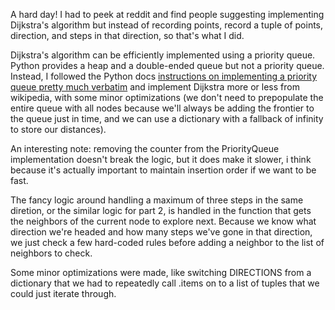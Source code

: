 A hard day! I had to peek at reddit and find people suggesting implementing Dijkstra's algorithm but instead of recording points, record a tuple of points, direction, and steps in that direction, so that's what I did.

Dijkstra's algorithm can be efficiently implemented using a priority queue. Python provides a heap and a double-ended queue but not a priority queue. Instead, I followed the Python docs [instructions on implementing a priority queue pretty much verbatim](https://docs.python.org/3/library/heapq.html#priority-queue-implementation-notes) and implement Dijkstra more or less from wikipedia, with some minor optimizations (we don't need to prepopulate the entire queue with all nodes because we'll always be adding the frontier to the queue just in time, and we can use a dictionary with a fallback of infinity to store our distances).

An interesting note: removing the counter from the PriorityQueue implementation doesn't break the logic, but it does make it slower, i think because it's actually important to maintain insertion order if we want to be fast.

The fancy logic around handling a maximum of three steps in the same diretion, or the similar logic for part 2, is handled in the function that gets the neighbors of the current node to explore next. Because we know what direction we're headed and how many steps we've gone in that direction, we just check a few hard-coded rules before adding a neighbor to the list of neighbors to check.

Some minor optimizations were made, like switching DIRECTIONS from a dictionary that we had to repeatedly call .items on to a list of tuples that we could just iterate through.